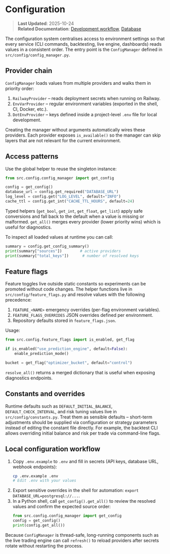 # Configuration

> **Last Updated**: 2025-10-24  
> **Related Documentation**: [Development workflow](development.md), [Database](database.md)

The configuration system centralises access to environment settings so that every service (CLI commands, backtesting, live
engine, dashboards) reads values in a consistent order. The entry point is the `ConfigManager` defined in
`src/config/config_manager.py`.

## Provider chain

`ConfigManager` loads values from multiple providers and walks them in priority order:

1. `RailwayProvider` – reads deployment secrets when running on Railway.
2. `EnvVarProvider` – regular environment variables (exported in the shell, CI, Docker, etc.).
3. `DotEnvProvider` – keys defined inside a project-level `.env` file for local development.

Creating the manager without arguments automatically wires these providers. Each provider exposes `is_available()` so the
manager can skip layers that are not relevant for the current environment.

## Access patterns

Use the global helper to reuse the singleton instance:

```python
from src.config.config_manager import get_config

config = get_config()
database_url = config.get_required("DATABASE_URL")
log_level = config.get("LOG_LEVEL", default="INFO")
cache_ttl = config.get_int("CACHE_TTL_HOURS", default=24)
```

Typed helpers (`get_bool`, `get_int`, `get_float`, `get_list`) apply safe conversions and fall back to the default when a value
is missing or malformed. `get_all()` merges every provider (lower priority wins) which is useful for diagnostics.

To inspect all loaded values at runtime you can call:

```python
summary = config.get_config_summary()
print(summary["sources"])        # active providers
print(summary["total_keys"])      # number of resolved keys
```

## Feature flags

Feature toggles live outside static constants so experiments can be promoted without code changes. The helper functions live in
`src/config/feature_flags.py` and resolve values with the following precedence:

1. `FEATURE_<NAME>` emergency overrides (per-flag environment variables).
2. `FEATURE_FLAGS_OVERRIDES` JSON overrides defined per environment.
3. Repository defaults stored in `feature_flags.json`.

Usage:

```python
from src.config.feature_flags import is_enabled, get_flag

if is_enabled("use_prediction_engine", default=False):
    enable_prediction_mode()

bucket = get_flag("optimizer_bucket", default="control")
```

`resolve_all()` returns a merged dictionary that is useful when exposing diagnostics endpoints.

## Constants and overrides

Runtime defaults such as `DEFAULT_INITIAL_BALANCE`, `DEFAULT_CHECK_INTERVAL`, and risk tuning values live in
`src/config/constants.py`. Treat them as sensible defaults – short-term adjustments should be supplied via configuration
or strategy parameters instead of editing the constant file directly. For example, the backtest CLI allows overriding
initial balance and risk per trade via command-line flags.

## Local configuration workflow

1. Copy `.env.example` to `.env` and fill in secrets (API keys, database URL, webhook endpoints):
   ```bash
   cp .env.example .env
   # Edit .env with your values
   ```
2. Export sensitive overrides in the shell for automation: `export DATABASE_URL=postgresql://...`.
3. In a Python shell, call `get_config().get_all()` to review the resolved values and confirm the expected source order:
   ```python
   from src.config.config_manager import get_config
   config = get_config()
   print(config.get_all())
   ```

Because `ConfigManager` is thread-safe, long-running components such as the live trading engine can call `refresh()` to reload
providers after secrets rotate without restarting the process.
